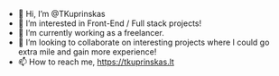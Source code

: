 - 👋 Hi, I’m @TKuprinskas
- 👀 I’m interested in Front-End / Full stack projects! 
- 🌱 I’m currently working as a freelancer.
- 💞️ I’m looking to collaborate on interesting projects where I could go extra mile and gain more experience!
- 📫 How to reach me, https://tkuprinskas.lt

<!---
TKuprinskas/TKuprinskas is a ✨ special ✨ repository because its `README.md` (this file) appears on your GitHub profile.
You can click the Preview link to take a look at your changes.
--->
